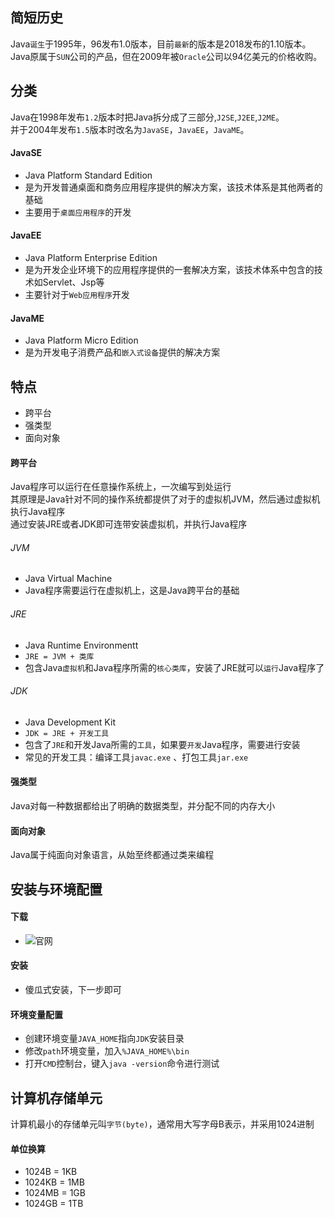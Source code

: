 ## 简短历史
Java`诞生`于1995年，96发布1.0版本，目前`最新`的版本是2018发布的1.10版本。
<br/>
Java原属于`SUN`公司的产品，但在2009年被`Oracle`公司以94亿美元的价格收购。

## 分类
Java在1998年发布`1.2`版本时把Java拆分成了三部分,`J2SE`,`J2EE`,`J2ME`。
<br/>
并于2004年发布`1.5`版本时改名为`JavaSE`，`JavaEE`，`JavaME`。

#### JavaSE
- Java Platform Standard Edition
- 是为开发普通桌面和商务应用程序提供的解决方案，该技术体系是其他两者的基础
- 主要用于`桌面应用程序`的开发

#### JavaEE
- Java Platform Enterprise Edition
- 是为开发企业环境下的应用程序提供的一套解决方案，该技术体系中包含的技术如Servlet、Jsp等
- 主要针对于`Web应用程序`开发

#### JavaME
- Java Platform Micro Edition
- 是为开发电子消费产品和`嵌入式设备`提供的解决方案

## 特点
- 跨平台
- 强类型
- 面向对象

#### 跨平台
Java程序可以运行在任意操作系统上，一次编写到处运行
<br/>
其原理是Java针对不同的操作系统都提供了对于的虚拟机JVM，然后通过虚拟机执行Java程序
<br/>
通过安装JRE或者JDK即可连带安装虚拟机，并执行Java程序

###### JVM
- Java Virtual Machine 
- Java程序需要运行在虚拟机上，这是Java跨平台的基础

###### JRE
- Java Runtime Environmentt
- `JRE = JVM + 类库`
- 包含Java`虚拟机`和Java程序所需的`核心类库`，安装了JRE就可以`运行`Java程序了

###### JDK
- Java Development Kit
- `JDK = JRE + 开发工具`
- 包含了`JRE`和开发Java所需的`工具`，如果要`开发`Java程序，需要进行安装
- 常见的开发工具：编译工具`javac.exe` 、打包工具`jar.exe`

#### 强类型
Java对每一种数据都给出了明确的数据类型，并分配不同的内存大小

#### 面向对象
Java属于纯面向对象语言，从始至终都通过类来编程

## 安装与环境配置

#### 下载
- ![官网](http://www.oracle.com)

#### 安装
- 傻瓜式安装，下一步即可

#### 环境变量配置
- 创建环境变量`JAVA_HOME`指向`JDK`安装目录
- 修改`path`环境变量，加入`%JAVA_HOME%\bin`
- 打开`CMD`控制台，键入`java -version`命令进行测试

## 计算机存储单元
计算机最小的存储单元叫`字节(byte)`，通常用大写字母B表示，并采用1024进制

#### 单位换算
- 1024B = 1KB
- 1024KB = 1MB
- 1024MB = 1GB
- 1024GB = 1TB

